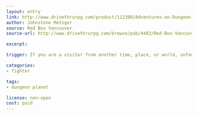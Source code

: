 ```yaml
---
layout: entry
link: http://www.drivethrurpg.com/product/112308/Adventures-on-Dungeon-Planet
author: Johnstone Metzger
source: Red Box Vancouver
source-url: http://www.drivethrurpg.com/browse/pub/4483/Red-Box-Vancouver

excerpt:

trigger: If you are a visitor from another time, place, or world, unfamiliar with your new surroundings...

categories:
- fighter

tags:
- dungeon planet

license: non-open
cost: paid
---
```

